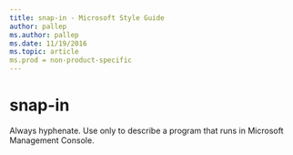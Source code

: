 ```yaml
---
title: snap-in - Microsoft Style Guide
author: pallep
ms.author: pallep
ms.date: 11/19/2016
ms.topic: article
ms.prod = non-product-specific
---
```


# snap-in

Always hyphenate. Use only to describe a program that runs in Microsoft Management Console. 
